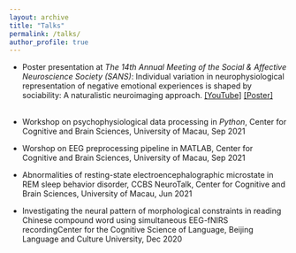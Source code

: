 ```yaml
---
layout: archive
title: "Talks"
permalink: /talks/
author_profile: true
---
```


* Poster presentation at *The 14th Annual Meeting of the Social & Affective Neuroscience Society (SANS)*: Individual variation in neurophysiological representation of negative emotional experiences is shaped by sociability: A naturalistic neuroimaging approach. [[YouTube]](https://www.youtube.com/watch?v=u638b7JNFzQ&t=29s) [[Poster]](files/sans2022.PNG)<br><br>
* Workshop on psychophysiological data processing in *Python*, Center for Cognitive and Brain Sciences, University of Macau, Sep 2021

* Worshop on EEG preprocessing pipeline in MATLAB, Center for Cognitive and Brain Sciences, University of Macau, Sep 2021

* Abnormalities of resting-state electroencephalographic microstate in REM sleep behavior disorder, CCBS NeuroTalk, Center for Cognitive and Brain Sciences, University of Macau, Jun 2021

* Investigating the neural pattern of morphological constraints in reading Chinese compound word using simultaneous EEG-fNIRS recordingCenter for the Cognitive Science of Language, Beijing Language and Culture University, Dec 2020

